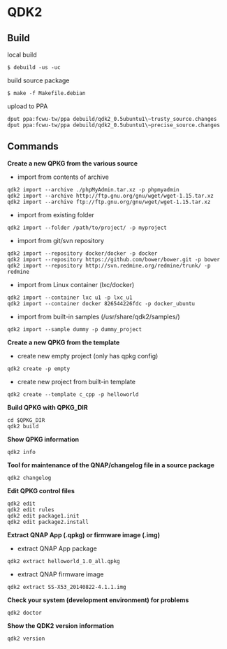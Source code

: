 QDK2
====

Build
-----

local build

```
$ debuild -us -uc
```

build source package

```
$ make -f Makefile.debian
```

upload to PPA

```
dput ppa:fcwu-tw/ppa debuild/qdk2_0.5ubuntu1\~trusty_source.changes
dput ppa:fcwu-tw/ppa debuild/qdk2_0.5ubuntu1\~precise_source.changes
```

Commands
--------

**Create a new QPKG from the various source**

* import from contents of archive

```
qdk2 import --archive ./phpMyAdmin.tar.xz -p phpmyadmin
qdk2 import --archive http://ftp.gnu.org/gnu/wget/wget-1.15.tar.xz
qdk2 import --archive ftp://ftp.gnu.org/gnu/wget/wget-1.15.tar.xz
```

* import from existing folder

```
qdk2 import --folder /path/to/project/ -p myproject
```

* import from git/svn repository

```
qdk2 import --repository docker/docker -p docker
qdk2 import --repository https://github.com/bower/bower.git -p bower
qdk2 import --repository http://svn.redmine.org/redmine/trunk/ -p redmine
```

* import from Linux container (lxc/docker)

```
qdk2 import --container lxc u1 -p lxc_u1
qdk2 import --container docker 826544226fdc -p docker_ubuntu
```

* import from built-in samples (/usr/share/qdk2/samples/)

```
qdk2 import --sample dummy -p dummy_project
```

**Create a new QPKG from the template**

* create new empty project (only has qpkg config)

```
qdk2 create -p empty
```

* create new project from built-in template

```
qdk2 create --template c_cpp -p helloworld
```

**Build QPKG with QPKG_DIR**

```
cd $QPKG_DIR
qdk2 build
```

**Show QPKG information**
```
qdk2 info
```

**Tool for maintenance of the QNAP/changelog file in a source package**

```
qdk2 changelog
```

**Edit QPKG control files**

```
qdk2 edit
qdk2 edit rules
qdk2 edit package1.init
qdk2 edit package2.install
```

**Extract QNAP App (.qpkg) or firmware image (.img)**

* extract QNAP App package

```
qdk2 extract helloworld_1.0_all.qpkg
```

* extract QNAP firmware image

```
qdk2 extract SS-X53_20140822-4.1.1.img
```

**Check your system (development environment) for problems**

```
qdk2 doctor
```

**Show the QDK2 version information**

```
qdk2 version
```
